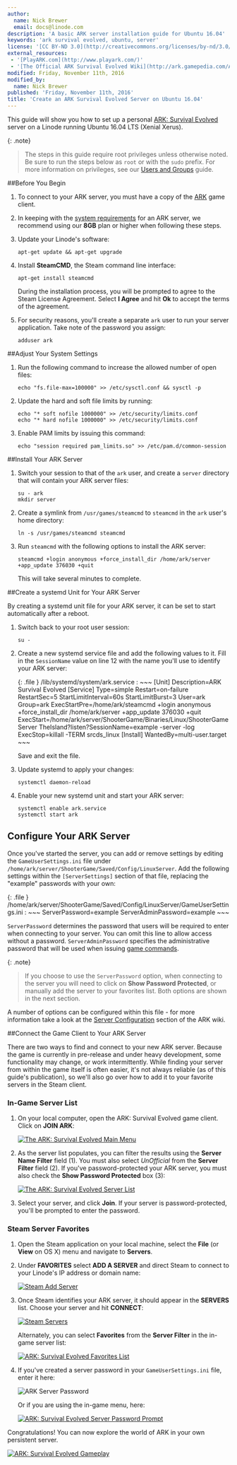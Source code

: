 ```yaml
---
author:
  name: Nick Brewer
  email: docs@linode.com
description: 'A basic ARK server installation guide for Ubuntu 16.04'
keywords: 'ark survival evolved, ubuntu, server'
license: '[CC BY-ND 3.0](http://creativecommons.org/licenses/by-nd/3.0/us/)'
external_resources:
 - '[PlayARK.com](http://www.playark.com/)'
 - '[The Official ARK Survival Evolved Wiki](http://ark.gamepedia.com/ARK_Survival_Evolved_Wiki)'
modified: Friday, November 11th, 2016
modified_by:
  name: Nick Brewer
published: 'Friday, November 11th, 2016'
title: 'Create an ARK Survival Evolved Server on Ubuntu 16.04'
---
```


This guide will show you how to set up a personal [ARK: Survival Evolved](http://www.playark.com/) server on a Linode running Ubuntu 16.04 LTS (Xenial Xerus).

{: .note}
> The steps in this guide require root privileges unless otherwise noted. Be sure to run the steps below as `root` or with the `sudo` prefix. For more information on privileges, see our [Users and Groups](/docs/tools-reference/linux-users-and-groups) guide.

##Before You Begin

1.  To connect to your ARK server, you must have a copy of the [ARK](http://www.playark.com/) game client.

2.  In keeping with the [system requirements](http://ark.gamepedia.com/Dedicated_Server_Setup#Hardware) for an ARK server, we recommend using our **8GB** plan or higher when following these steps.

3.  Update your Linode's software:

        apt-get update && apt-get upgrade

4.  Install **SteamCMD**, the Steam command line interface:

        apt-get install steamcmd

    During the installation process, you will be prompted to agree to the Steam License Agreement. Select **I Agree** and hit **Ok** to accept the terms of the agreement.

5.  For security reasons, you'll create a separate `ark` user to run your server application. Take note of the password you assign:

        adduser ark

##Adjust Your System Settings

1.  Run the following command to increase the allowed number of open files:

        echo "fs.file-max=100000" >> /etc/sysctl.conf && sysctl -p

2.  Update the hard and soft file limits by running:

        echo "* soft nofile 1000000" >> /etc/security/limits.conf
        echo "* hard nofile 1000000" >> /etc/security/limits.conf

3.  Enable PAM limits by issuing this command:

        echo "session required pam_limits.so" >> /etc/pam.d/common-session

##Install Your ARK Server

1.  Switch your session to that of the `ark` user, and create a `server` directory that will contain your ARK server files:

        su - ark
        mkdir server

2.  Create a symlink from `/usr/games/steamcmd` to `steamcmd` in the `ark` user's home directory:

        ln -s /usr/games/steamcmd steamcmd

3.  Run `steamcmd` with the following options to install the ARK server:

        steamcmd +login anonymous +force_install_dir /home/ark/server +app_update 376030 +quit

    This will take several minutes to complete.

##Create a systemd Unit for Your ARK Server

By creating a systemd unit file for your ARK server, it can be set to start automatically after a reboot.

1.  Switch back to your root user session:

        su -

2.  Create a new systemd service file and add the following values to it. Fill in the `SessionName` value on line 12 with the name you'll use to identify your ARK server:

    {: .file }
    /lib/systemd/system/ark.service
    :   ~~~
        [Unit]
        Description=ARK Survival Evolved
        [Service]
        Type=simple
        Restart=on-failure
        RestartSec=5
        StartLimitInterval=60s
        StartLimitBurst=3
        User=ark
        Group=ark
        ExecStartPre=/home/ark/steamcmd +login anonymous +force_install_dir /home/ark/server +app_update 376030 +quit
        ExecStart=/home/ark/server/ShooterGame/Binaries/Linux/ShooterGameServer TheIsland?listen?SessionName=example -server -log
        ExecStop=killall -TERM srcds_linux
        [Install]
        WantedBy=multi-user.target
        ~~~

    Save and exit the file.

3.  Update systemd to apply your changes:

        systemctl daemon-reload

4.  Enable your new systemd unit and start your ARK server:

        systemctl enable ark.service
        systemctl start ark

## Configure Your ARK Server

Once you've started the server, you can add or remove settings by editing the `GameUserSettings.ini` file under `/home/ark/server/ShooterGame/Saved/Config/LinuxServer`. Add the following settings within the `[ServerSettings]` section of that file, replacing the "example" passwords with your own:

  {: .file }
  /home/ark/server/ShooterGame/Saved/Config/LinuxServer/GameUserSettings.ini
  :   ~~~
      ServerPassword=example
      ServerAdminPassword=example
      ~~~

`ServerPassword` determines the password that users will be required to enter when connecting to your server. You can omit this line to allow access without a password. `ServerAdminPassword` specifies the administrative password that will be used when issuing [game commands](http://ark.gamepedia.com/Console_Commands).

{: .note}
> If you choose to use the `ServerPassword` option, when connecting to the server you will need to click on **Show Password Protected**, or manually add the server to your favorites list. Both options are shown in the next section.

A number of options can be configured within this file - for more information take a look at the [Server Configuration](http://ark.gamepedia.com/Server_Configuration#GameUserSettings.ini) section of the ARK wiki.

##Connect the Game Client to Your ARK Server

There are two ways to find and connect to your new ARK server. Because the game is currently in pre-release and under heavy development, some functionality may change, or work intermittently. While finding your server from within the game itself is often easier, it's not always reliable (as of this guide's publication), so we'll also go over how to add it to your favorite servers in the Steam client.

### In-Game Server List

1.  On your local computer, open the ARK: Survival Evolved game client. Click on **JOIN ARK**:

    [![The ARK: Survival Evolved Main Menu](/docs/assets/ark-menu-small.png "The ARK: Survival Evolved Main Menu")](/docs/assets/ark-menu.png "The ARK: Survival Evolved Main Menu")

2.  As the server list populates, you can filter the results using the **Server Name Filter** field (1). You must also select *UnOfficial* from the **Server Filter** field (2). If you've password-protected your ARK server, you must also check the **Show Password Protected** box (3):

    [![The ARK: Survival Evolved Server List](/docs/assets/ark-server-list-small.png "The ARK: Survival Evolved Server List")](/docs/assets/ark-server-list.png "The ARK: Survival Evolved Server List")

3.  Select your server, and click **Join**. If your server is password-protected, you'll be prompted to enter the password.

### Steam Server Favorites
1.  Open the Steam application on your local machine, select the **File** (or **View** on OS X) menu and navigate to **Servers**.

2.  Under **FAVORITES** select **ADD A SERVER** and direct Steam to connect to your Linode's IP address or domain name:

    [![Steam Add Server](/docs/assets/ark-add-server-small.png)](/docs/assets/ark-add-server.png)

3.  Once Steam identifies your ARK server, it should appear in the **SERVERS** list. Choose your server and hit **CONNECT**:

    [![Steam Servers](/docs/assets/ark-servers-small.png)](/docs/assets/ark-servers.png)

    Alternately, you can select **Favorites** from the **Server Filter** in the in-game server list:

    [![ARK: Survival Evolved Favorites List](/docs/assets/ark-favorites-list-small.png "ARK: Survival Evolved Favorites List")](/docs/assets/ark-favorites-list.png "ARK: Survival Evolved Favorites List")

4.  If you've created a server password in your `GameUserSettings.ini` file, enter it here:

    ![ARK Server Password](/docs/assets/ark-password.png)

    Or if you are using the in-game menu, here:

    [![ARK: Survival Evolved Server Password Prompt](/docs/assets/ark-server-password-small.png "ARK: Survival Evolved Server Password Prompt")](/docs/assets/ark-server-password.png "ARK: Survival Evolved Server Password Prompt")


Congratulations! You can now explore the world of ARK in your own persistent server.

[![ARK: Survival Evolved Gameplay](/docs/assets/ark-gameplay-small.png "ARK: Survival Evolved Gameplay")](/docs/assets/ark-gameplay.png "ARK: Survival Evolved Gameplay")
